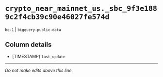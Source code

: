 # `crypto_near_mainnet_us._sbc_9f3e1889c2f4cb39c90e46027fe574d`
`bq-1` | `bigquery-public-data`

## Column details
* [TIMESTAMP] `last_update`

-------------------------------------------------------------------------------
*Do not make edits above this line.*
